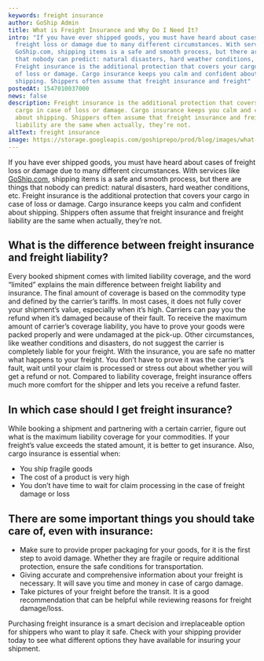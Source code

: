 ```yaml
---
keywords: freight insurance
author: GoShip Admin
title: What is Freight Insurance and Why Do I Need It?
intro: "If you have ever shipped goods, you must have heard about cases of
  freight loss or damage due to many different circumstances. With services like
  GoShip.com, shipping items is a safe and smooth process, but there are things
  that nobody can predict: natural disasters, hard weather conditions, etc.
  Freight insurance is the additional protection that covers your cargo in case
  of loss or damage. Cargo insurance keeps you calm and confident about
  shipping. Shippers often assume that freight insurance and freight"
postedAt: 1547010037000
news: false
description: Freight insurance is the additional protection that covers your
  cargo in case of loss or damage. Cargo insurance keeps you calm and confident
  about shipping. Shippers often assume that freight insurance and freight
  liability are the same when actually, they’re not.
altText: freight insurance
image: https://storage.googleapis.com/goshiprepo/prod/blog/images/what-is-freight-insurance.jpg
---
```

If you have ever shipped goods, you must have heard about cases of freight loss or damage due to many different circumstances. With services like [GoShip.com](https://www.goship.com/about-us/), shipping items is a safe and smooth process, but there are things that nobody can predict: natural disasters, hard weather conditions, etc. Freight insurance is the additional protection that covers your cargo in case of loss or damage. Cargo insurance keeps you calm and confident about shipping. Shippers often assume that freight insurance and freight liability are the same when actually, they’re not.

## **What is the difference between freight insurance and freight liability?**

Every booked shipment comes with limited liability coverage, and the word “limited” explains the main difference between freight liability and insurance. The final amount of coverage is based on the commodity type and defined by the carrier’s tariffs. In most cases, it does not fully cover your shipment’s value, especially when it’s high. Carriers can pay you the refund when it’s damaged because of their fault. To receive the maximum amount of carrier’s coverage liability, you have to prove your goods were packed properly and were undamaged at the pick-up. Other circumstances, like weather conditions and disasters, do not suggest the carrier is completely liable for your freight. With the insurance, you are safe no matter what happens to your freight. You don’t have to prove it was the carrier’s fault, wait until your claim is processed or stress out about whether you will get a refund or not. Compared to liability coverage, freight insurance offers much more comfort for the shipper and lets you receive a refund faster.

## **In which case should I get freight insurance?**

While booking a shipment and partnering with a certain carrier, figure out what is the maximum liability coverage for your commodities. If your freight’s value exceeds the stated amount, it is better to get insurance. Also, cargo insurance is essential when:

* You ship fragile goods
* The cost of a product is very high
* You don’t have time to wait for claim processing in the case of freight damage or loss

## **There are some important things you should take care of, even with insurance:**

* Make sure to provide proper packaging for your goods, for it is the first step to avoid damage. Whether they are fragile or require additional protection, ensure the safe conditions for transportation.
* Giving accurate and comprehensive information about your freight is necessary. It will save you time and money in case of cargo damage.
* Take pictures of your freight before the transit. It is a good recommendation that can be helpful while reviewing reasons for freight damage/loss.

Purchasing freight insurance is a smart decision and irreplaceable option for shippers who want to play it safe. Check with your shipping provider today to see what different options they have available for insuring your shipment.
